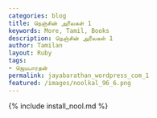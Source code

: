 ```yaml
---  
categories: blog  
title: நெஞ்சின் அலைகள் 1
keywords: More, Tamil, Books  
description: நெஞ்சின் அலைகள் 1
author: Tamilan  
layout: Ruby  
tags:     
- ஜெயபாரதன்
permalink: jayabarathan_wordpress_com_1  
featured: /images/noolkal_96_6.png  
---  
```

{% include install_nool.md %}  
